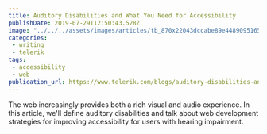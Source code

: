```yaml
---
title: Auditory Disabilities and What You Need for Accessibility
publishDate: 2019-07-29T12:50:43.528Z
image: "../../../assets/images/articles/tb_870x22043dccabe89e4489095165891b587bb6b.png"
categories:
 - writing
 - telerik
tags:
 - accessibility
 - web
publication_url: https://www.telerik.com/blogs/auditory-disabilities-and-what-you-need-for-accessibility
---
```

The web increasingly provides both a rich visual and audio experience. In this article, we'll define auditory disabilities and talk about web development strategies for improving accessibility for users with hearing impairment.
